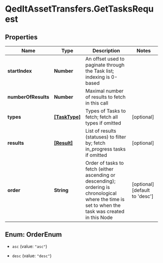 # QedItAssetTransfers.GetTasksRequest

## Properties
Name | Type | Description | Notes
------------ | ------------- | ------------- | -------------
**startIndex** | **Number** | An offset used to paginate through the Task list; indexing is 0-based | 
**numberOfResults** | **Number** | Maximal number of results to fetch in this call | 
**types** | [**[TaskType]**](TaskType.md) | Types of Tasks to fetch; fetch all types if omitted | [optional] 
**results** | [**[Result]**](Result.md) | List of results (statuses) to filter by; fetch in_progress tasks if omitted | [optional] 
**order** | **String** | Order of tasks to fetch (either ascending or descending); ordering is chronological where the time is set to when the task was created in this Node | [optional] [default to &#39;desc&#39;]


<a name="OrderEnum"></a>
## Enum: OrderEnum


* `asc` (value: `"asc"`)

* `desc` (value: `"desc"`)




